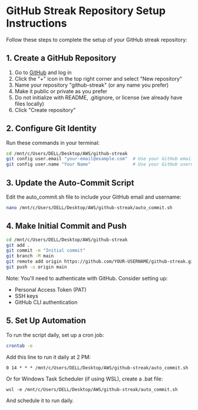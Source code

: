 # GitHub Streak Repository Setup Instructions

Follow these steps to complete the setup of your GitHub streak repository:

## 1. Create a GitHub Repository

1. Go to [GitHub](https://github.com) and log in
2. Click the "+" icon in the top right corner and select "New repository"
3. Name your repository "github-streak" (or any name you prefer)
4. Make it public or private as you prefer
5. Do not initialize with README, .gitignore, or license (we already have files locally)
6. Click "Create repository"

## 2. Configure Git Identity

Run these commands in your terminal:

```bash
cd /mnt/c/Users/DELL/Desktop/AWS/github-streak
git config user.email "your-email@example.com"  # Use your GitHub email
git config user.name "Your Name"                # Use your GitHub username
```

## 3. Update the Auto-Commit Script

Edit the auto_commit.sh file to include your GitHub email and username:

```bash
nano /mnt/c/Users/DELL/Desktop/AWS/github-streak/auto_commit.sh
```

## 4. Make Initial Commit and Push

```bash
cd /mnt/c/Users/DELL/Desktop/AWS/github-streak
git add .
git commit -m "Initial commit"
git branch -M main
git remote add origin https://github.com/YOUR-USERNAME/github-streak.git
git push -u origin main
```

Note: You'll need to authenticate with GitHub. Consider setting up:
- Personal Access Token (PAT)
- SSH keys
- GitHub CLI authentication

## 5. Set Up Automation

To run the script daily, set up a cron job:

```bash
crontab -e
```

Add this line to run it daily at 2 PM:

```
0 14 * * * /mnt/c/Users/DELL/Desktop/AWS/github-streak/auto_commit.sh
```

Or for Windows Task Scheduler (if using WSL), create a .bat file:

```
wsl -e /mnt/c/Users/DELL/Desktop/AWS/github-streak/auto_commit.sh
```

And schedule it to run daily.
